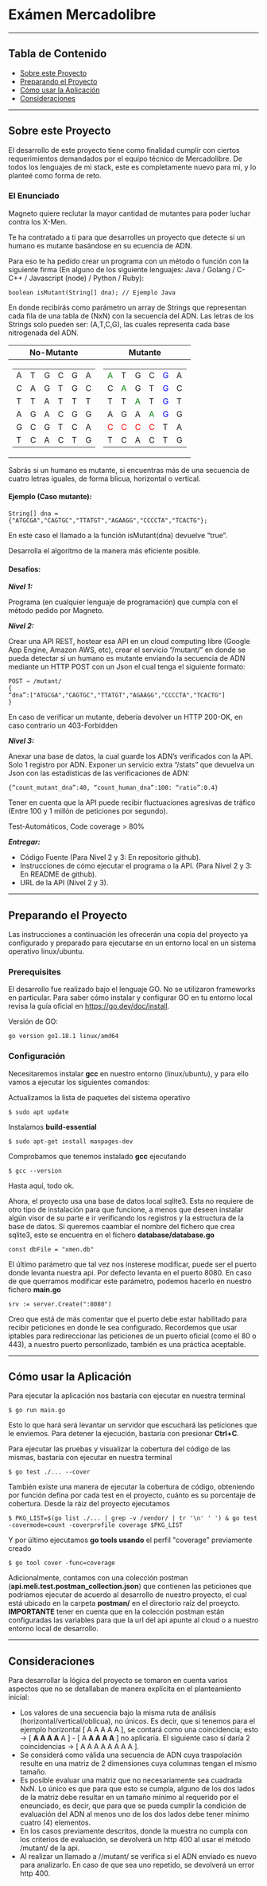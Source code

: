 # Exámen Mercadolibre

---

## Tabla de Contenido

- [Sobre este Proyecto](#about)
- [Preparando el Proyecto](#getting_started)
- [Cómo usar la Aplicación](#usage)
- [Consideraciones](#considerations)

---

## Sobre este Proyecto <a name = "about"></a>

El desarrollo de este proyecto tiene como finalidad cumplir con ciertos requerimientos demandados por el equipo técnico de Mercadolibre. De todos los lenguajes de mi stack, este es completamente nuevo para mi, y lo planteé como forma de reto.

### El Enunciado

Magneto quiere reclutar la mayor cantidad de mutantes para poder luchar contra los X-Men.

Te ha contratado a ti para que desarrolles un proyecto que detecte si un humano es mutante basándose en su  ecuencia de ADN.

Para eso te ha pedido crear un programa con un método o función con la siguiente firma (En alguno de los siguiente lenguajes: Java / Golang / C-C++ / Javascript (node) / Python / Ruby):

```
boolean isMutant(String[] dna); // Ejemplo Java
```

En donde recibirás como parámetro un array de Strings que representan cada fila de una tabla de (NxN) con la secuencia del ADN. Las letras de los Strings solo pueden ser: (A,T,C,G), las cuales representa cada base nitrogenada del ADN.

<table>
    <thead>
        <tr><th>No-Mutante</th><th>Mutante</th></tr>
    </thead>
    <tbody>
        <tr>
            <td>
                <table>
                <tr><td>A</td><td>T</td><td>G</td><td>C</td><td>G</td><td>A</td></tr>
                <tr><td>C</td><td>A</td><td>G</td><td>T</td><td>G</td><td>C</td></tr>
                <tr><td>T</td><td>T</td><td>A</td><td>T</td><td>T</td><td>T</td></tr>
                <tr><td>A</td><td>G</td><td>A</td><td>C</td><td>G</td><td>G</td></tr>
                <tr><td>G</td><td>C</td><td>G</td><td>T</td><td>C</td><td>A</td></tr>
                <tr><td>T</td><td>C</td><td>A</td><td>C</td><td>T</td><td>G</td></tr>
                </table>
            </td>
            <td>
                <table>
                <tr><td style="color: green">A</td><td>T</td><td>G</td><td>C</td><td style="color: blue">G</td><td>A</td></tr>
                <tr><td>C</td><td style="color: green">A</td><td>G</td><td>T</td><td style="color: blue">G</td><td>C</td></tr>
                <tr><td>T</td><td>T</td><td style="color: green">A</td><td>T</td><td style="color: blue">G</td><td>T</td></tr>
                <tr><td>A</td><td>G</td><td>A</td><td style="color: green">A</td><td style="color: blue">G</td><td>G</td></tr>
                <tr><td style="color: red">C</td><td style="color: red">C</td><td style="color: red">C</td><td style="color: red">C</td><td>T</td><td>A</td></tr>
                <tr><td>T</td><td>C</td><td>A</td><td>C</td><td>T</td><td>G</td></tr>
                </table>
            </td>
        </tr>
    </tbody>
</table>

Sabrás si un humano es mutante, si encuentras más de una secuencia de cuatro letras iguales, de forma  blicua, horizontal o vertical.

#### Ejemplo (Caso mutante):

```
String[] dna = {"ATGCGA","CAGTGC","TTATGT","AGAAGG","CCCCTA","TCACTG"};
```

En este caso el llamado a la función isMutant(dna) devuelve “true”.

Desarrolla el algoritmo de la manera más eficiente posible.

#### Desafíos:

***Nivel 1:***

Programa (en cualquier lenguaje de programación) que cumpla con el método pedido por Magneto.

***Nivel 2:***

Crear una API REST, hostear esa API en un cloud computing libre (Google App Engine, Amazon AWS, etc),  crear el servicio “/mutant/” en donde se pueda detectar si un humano es mutante enviando la secuencia de ADN mediante un HTTP POST con un Json el cual tenga el siguiente formato:

```
POST → /mutant/
{
“dna”:["ATGCGA","CAGTGC","TTATGT","AGAAGG","CCCCTA","TCACTG"]
}
```

En caso de verificar un mutante, debería devolver un HTTP 200-OK, en caso contrario un 403-Forbidden

***Nivel 3:***

Anexar una base de datos, la cual guarde los ADN’s verificados con la API. Solo 1 registro por ADN. Exponer un servicio extra “/stats” que devuelva un Json con las estadísticas de las
verificaciones de ADN:

```
{“count_mutant_dna”:40, “count_human_dna”:100: “ratio”:0.4}
```

Tener en cuenta que la API puede recibir fluctuaciones agresivas de tráfico (Entre 100 y 1
millón de peticiones por segundo).

Test-Automáticos, Code coverage > 80%

***Entregar:***

- Código Fuente (Para Nivel 2 y 3: En repositorio github).
- Instrucciones de cómo ejecutar el programa o la API. (Para Nivel 2 y 3: En README de
github).
- URL de la API (Nivel 2 y 3).

---

## Preparando el Proyecto <a name = "getting_started"></a>

Las instrucciones a continuación les ofrecerán una copia del proyecto ya configurado y preparado para ejecutarse en un entorno local en un sistema operativo linux/ubuntu.

### Prerequisites

El desarrollo fue realizado bajo el lenguaje GO. No se utilizaron frameworks en particular. Para saber cómo instalar y configurar GO en tu entorno local revisa la guía oficial en https://go.dev/doc/install.

Versión de GO:

```
go version go1.18.1 linux/amd64
```

### Configuración

Necesitaremos instalar **gcc** en nuestro entorno (linux/ubuntu), y para ello vamos a ejecutar los siguientes comandos:

Actualizamos la lista de paquetes del sistema operativo

```
$ sudo apt update
```

Instalamos **build-essential**

```
$ sudo apt-get install manpages-dev
```

Comprobamos que tenemos instalado **gcc** ejecutando

```
$ gcc --version
```

Hasta aquí, todo ok.

Ahora, el proyecto usa una base de datos local sqlite3. Esta no requiere de otro tipo de instalación para que funcione, a menos que deseen instalar algún visor de su parte e ir verificando los registros y la estructura de la base de datos. Si queremos caambiar el nombre del fichero que crea sqlite3, este se encuentra en el fichero **database/database.go**

```
const dbFile = "xmen.db"
```

El último parámetro que tal vez nos insterese modificar, puede ser el puerto donde levanta nuestra api. Por defecto levanta en el puerto 8080. En caso de que querramos modificar este parámetro, podemos hacerlo en nuestro fichero **main.go**

```
srv := server.Create(":8080")
```

Creo que está de más comentar que el puerto debe estar habilitado para recibir peticiones en donde le sea configurado. Recordemos que usar iptables para redireccionar las peticiones de un puerto oficial (como el 80 o 443), a nuestro puerto personlizado, también es una práctica aceptable.

---

## Cómo usar la Aplicación <a name = "usage"></a>

Para ejecutar la aplicación nos bastaría con ejecutar en nuestra terminal

```
$ go run main.go
```

Esto lo que hará será levantar un servidor que escuchará las peticiones que le enviemos. Para detener la ejecución, bastaría con presionar **Ctrl+C**.

Para ejecutar las pruebas y visualizar la cobertura del código de las mismas, bastaría con ejecutar en nuestra terminal

```
$ go test ./... --cover
```

También existe una manera de ejecutar la cobertura de código, obteniendo por función defina por cada test en el proyecto, cuánto es su porcentaje de cobertura. Desde la ráiz del proyecto ejecutamos

```
$ PKG_LIST=$(go list ./... | grep -v /vendor/ | tr '\n' ' ') & go test -covermode=count -coverprofile coverage $PKG_LIST
```

Y por último ejecutamos **go tools usando** el perfil "coverage" previamente creado

```
$ go tool cover -func=coverage
```

Adicionalmente, contamos con una colección postman (**api.meli.test.postman_collection.json**) que contienen las peticiones que podríamos ejecutar de acuerdo al desarrollo de nuestro proyecto, el cual está ubicado en la carpeta **postman/** en el directorio raíz del proeycto. **IMPORTANTE** tener en cuenta que en la colección postman están configuradas las variables para que la url del api apunte al cloud o a nuestro entorno local de desarrollo.

---

## Consideraciones <a name = "usage"></a>

Para desarrollar la lógica del proyecto se tomaron en cuenta varios aspectos que no se detallaban de manera explícita en el planteamiento inicial:

- Los valores de una secuencia bajo la misma ruta de análisis (horizontal/vertical/oblicua), no únicos. Es decir, que si tenemos para el ejemplo horizontal [ A A A A A ], se contará como una coincidencia; esto -> [ **A A A A** A ] - [ A **A A A A** ] no aplicaría. El siguiente caso sí daría 2 coincidencias -> [ A A A A A A A A ].
- Se considerá como válida una secuencia de ADN cuya traspolación resulte en una matriz de 2 dimensiones cuya columnas tengan el mismo tamaño.
- Es posible evaluar una matriz que no necesariamente sea cuadrada NxN. Lo único es que para que esto se cumpla, alguno de los dos lados de la matriz debe resultar en un tamaño mínimo al requerido por el eneunciado, es decir, que para que se pueda cumplir la condición de evaluación del ADN al menos uno de los dos lados debe tener mínimo cuatro (4) elementos.
- En los casos previamente descritos, donde la muestra no cumpla con los criterios de evaluación, se devolverá un http 400 al usar el método /mutant/ de la api.
- Al realizar un llamado a //mutant/ se verifica si el ADN enviado es nuevo para analizarlo. En caso de que sea uno repetido, se devolverá un error http 400.
